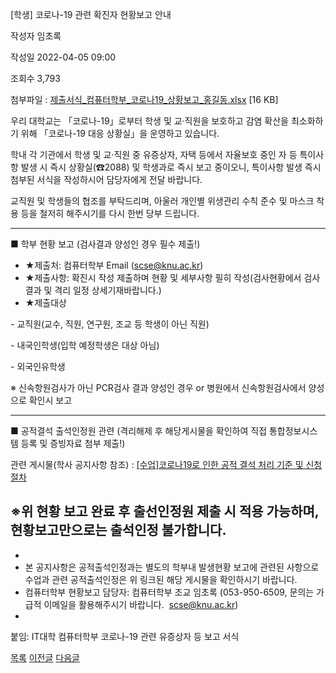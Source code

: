 



[학생] 코로나-19 관련 확진자 현황보고 안내





작성자
임초록


작성일
2022-04-05 09:00


조회수
3,793


첨부파일 : [제출서식\_컴퓨터학부\_코로나19\_상황보고\_홍길동.xlsx](https://computer.knu.ac.kr/pack/bbs/down.php?f_name=Q0dUVllEWFdeVXBPcRYXbltIViY=&o_name=제출서식_컴퓨터학부_코로나19_상황보고_홍길동.xlsx&tbl=Site_BBS_25) [16 KB]


﻿﻿﻿﻿﻿﻿﻿﻿﻿﻿﻿﻿﻿﻿﻿﻿﻿﻿﻿﻿﻿﻿﻿﻿﻿﻿우리 대학교는 「코로나-19」로부터 학생 및 교‧직원을 보호하고 감염 확산을 최소화하기 위해 「코로나-19 대응 상황실」을 운영하고 있습니다. 

학내 각 기관에서 학생 및 교·직원 중 유증상자, 자택 등에서 자율보호 중인 자 등 특이사항 발생 시 즉시 상황실(☎2088) 및 학생과로 즉시 보고 중이오니, 특이사항 발생 즉시 첨부된 서식을 작성하시어 담당자에게 전달 바랍니다.  


  


교직원 및 학생들의 협조를 부탁드리며, 아울러 개인별 위생관리 수칙 준수 및 마스크 착용 등을 철저히 해주시기를 다시 한번 당부 드립니다.

--------------------------------------------------------------------  


■ 학부 현황 보고 (검사결과 양성인 경우 필수 제출!)

* ★제출처: 컴퓨터학부 Email (scse@knu.ac.kr)
* ★제출사항: 확진시 작성 제출하며 현황 및 세부사항 필히 작성(검사현황에서 검사결과 및 격리 일정 상세기재바랍니다.)
* ★제출대상

- 교직원(교수, 직원, 연구원, 조교 등 학생이 아닌 직원)

- 내국인학생(입학 예정학생은 대상 아님)

- 외국인유학생

※ 신속항원검사가 아닌 PCR검사 결과 양성인 경우 or 병원에서 신속항원검사에서 양성으로 확인시 보고

--------------------------------------------------------------------

■ 공적결석 출석인정원 관련 (격리해제 후 해당게시물을 확인하여 직접 통합정보시스템 등록 및 증빙자료 첨부 제출!)  


관련 게시물(학사 공지사항 참조) : [[수업]코로나19로 인한 공적 결석 처리 기준 및 신청절차](https://cse.knu.ac.kr/06_sub/02_sub_2.html?no=962&bbs_cmd=view&page=1&key=&keyfield=&category=&bbs_code=Site_BBS_26)  


※위 현황 보고 완료 후 출선인정원 제출 시 적용 가능하며, 현황보고만으로는 출석인정 불가합니다.  
--------------------------------------------------------------------

* 
* 본 공지사항은 공적출석인정과는 별도의 학부내 발생현황 보고에 관련된 사항으로 수업과 관련 공적출석인정은 위 링크된 해당 게시물을 확인하시기 바랍니다.
* 컴퓨터학부 현황보고 담당자: 컴퓨터학부 조교 임초록 (053-950-6509, 문의는 가급적 이메일을 활용해주시기 바랍니다.  scse@knu.ac.kr)
* 

붙임: IT대학 컴퓨터학부 코로나-19 관련 유증상자 등 보고 서식

  


  








[목록](https://computer.knu.ac.kr/06_sub/02_sub.html?key=&keyfield=&category=&page=1&bbs_code=Site_BBS_25)
[이전글](https://computer.knu.ac.kr/06_sub/02_sub.html?bbs_cmd=view&page=1&key=&keyfield=&category=&no=3691&bbs_code=Site_BBS_25)
[다음글](https://computer.knu.ac.kr/06_sub/02_sub.html?bbs_cmd=view&page=1&key=&keyfield=&category=&no=3693&bbs_code=Site_BBS_25)




